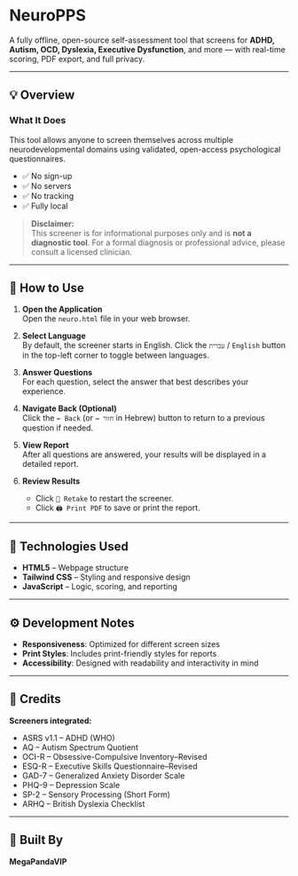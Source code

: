 
# NeuroPPS

A fully offline, open-source self-assessment tool that screens for **ADHD, Autism, OCD, Dyslexia, Executive Dysfunction**, and more — with real-time scoring, PDF export, and full privacy.

---

## 💡 Overview

### What It Does

This tool allows anyone to screen themselves across multiple neurodevelopmental domains using validated, open-access psychological questionnaires.

- ✅ No sign-up
- ✅ No servers
- ✅ No tracking
- ✅ Fully local

> **Disclaimer:**  
> This screener is for informational purposes only and is **not a diagnostic tool**. For a formal diagnosis or professional advice, please consult a licensed clinician.

---

## 🚀 How to Use

1. **Open the Application**  
   Open the `neuro.html` file in your web browser.

2. **Select Language**  
   By default, the screener starts in English. Click the `עברית` / `English` button in the top-left corner to toggle between languages.

3. **Answer Questions**  
   For each question, select the answer that best describes your experience.

4. **Navigate Back (Optional)**  
   Click the `← Back` (or `→ חזור` in Hebrew) button to return to a previous question if needed.

5. **View Report**  
   After all questions are answered, your results will be displayed in a detailed report.

6. **Review Results**
   - Click `🔄 Retake` to restart the screener.
   - Click `🖨️ Print PDF` to save or print the report.

---

## 🧰 Technologies Used

- **HTML5** – Webpage structure
- **Tailwind CSS** – Styling and responsive design
- **JavaScript** – Logic, scoring, and reporting

---

## ⚙️ Development Notes

- **Responsiveness**: Optimized for different screen sizes
- **Print Styles**: Includes print-friendly styles for reports
- **Accessibility**: Designed with readability and interactivity in mind

---

## 📌 Credits

**Screeners integrated:**

- ASRS v1.1 – ADHD (WHO)
- AQ – Autism Spectrum Quotient
- OCI-R – Obsessive-Compulsive Inventory–Revised
- ESQ-R – Executive Skills Questionnaire–Revised
- GAD-7 – Generalized Anxiety Disorder Scale
- PHQ-9 – Depression Scale
- SP-2 – Sensory Processing (Short Form)
- ARHQ – British Dyslexia Checklist

---

## 👤 Built By

**MegaPandaVIP**
